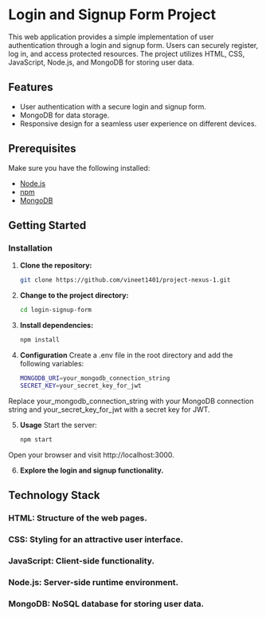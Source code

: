 
# Login and Signup Form Project

This web application provides a simple implementation of user authentication through a login and signup form. Users can securely register, log in, and access protected resources. The project utilizes HTML, CSS, JavaScript, Node.js, and MongoDB for storing user data.

## Features

- User authentication with a secure login and signup form.
- MongoDB for data storage.
- Responsive design for a seamless user experience on different devices.

## Prerequisites

Make sure you have the following installed:

- [Node.js](https://nodejs.org/)
- [npm](https://www.npmjs.com/)
- [MongoDB](https://www.mongodb.com/)

## Getting Started

### Installation

1. **Clone the repository:**

   ```bash
   git clone https://github.com/vineet1401/project-nexus-1.git

2. **Change to the project directory:**

    ```bash
    cd login-signup-form


3. **Install dependencies:**

    ```bash
    npm install

4. **Configuration**
   Create a .env file in the root directory and add the following variables:

    ```bash
    MONGODB_URI=your_mongodb_connection_string
    SECRET_KEY=your_secret_key_for_jwt
  Replace your_mongodb_connection_string with your MongoDB connection string and your_secret_key_for_jwt with a secret key for JWT.

5. **Usage**
  Start the server:

    ```bash
    npm start
  Open your browser and visit http://localhost:3000.

6. **Explore the login and signup functionality.**

## Technology Stack

### HTML: Structure of the web pages.
### CSS: Styling for an attractive user interface.
### JavaScript: Client-side functionality.
### Node.js: Server-side runtime environment.
### MongoDB: NoSQL database for storing user data.
